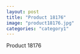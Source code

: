 ```yaml
---
layout: post
title: "Product 18176"
image: "product18176.jpg"
categories: "category1"
---
```

Product 18176
